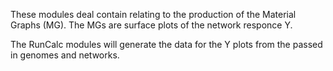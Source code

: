 These modules deal contain relating to the production of the Material Graphs (MG).
The MGs are surface plots of the network responce Y.

The RunCalc modules will generate the data for the Y plots from the passed in genomes and networks.